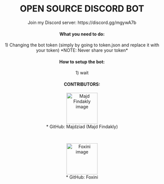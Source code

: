 <h1 align="center">OPEN SOURCE DISCORD BOT</h1>
<p align="center">Join my Discord server: https://discord.gg/mgywA7b</p>

<h4 align="center">What you need to do:</h4>
<p align="center">1) Changing the bot token (simply by going to token.json and replace it with your token) *NOTE: Never share your token*</p>
<h4 align="center">How to setup the bot:</h4>
<p align="center">1) wait</p>

<h4 align="center">CONTRIBUTORS:</h4><p align="center"><img src="https://avatars2.githubusercontent.com/u/41499505?s=400&u=7df44029a75892f59537f8d5cfa527afb8d16aa7&v=4" width="100" alt="Majd Findakly image"><br>* GitHub: Majdziad (Majd Findakly)</p><br>
<p align="center"><img src="https://avatars2.githubusercontent.com/u/22862026?s=400&v=4" width="100" alt="Foxini image"><br>* GitHub: Foxini</p>

